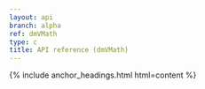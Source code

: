 ```yaml
---
layout: api
branch: alpha
ref: dmVMath
type: c
title: API reference (dmVMath)
---
```

{% include anchor_headings.html html=content %}